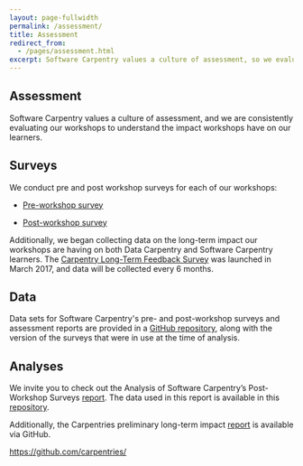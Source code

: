 ```yaml
---
layout: page-fullwidth
permalink: /assessment/
title: Assessment
redirect_from:
  - /pages/assessment.html
excerpt: Software Carpentry values a culture of assessment, so we evaluate our workshops for impact
---
```


## Assessment  

Software Carpentry values a culture of assessment, and we are consistently evaluating our workshops to understand the impact workshops have on our learners.

## Surveys  
We conduct pre and post workshop surveys for each of our workshops:

- [Pre-workshop survey](https://www.surveymonkey.com/r/Preview/?sm=V6gQbbOKn3NoPKfYKHjAKu_2BBCdtXXsTS2pf1BIdARccEtJQqlu1KFB2j2TcF0MCn)

- [Post-workshop survey](https://www.surveymonkey.com/r/Preview/?sm=uN5QPa4MbF1_2BB1plbLWnL1ZUc7Nttqici0Nc0e3G4RahMwwGW5NUp4U5PKQDYmky)

Additionally, we began collecting data on the long-term impact our workshops are having on both Data Carpentry and Software Carpentry learners. The [Carpentry Long-Term Feedback Survey](https://www.surveymonkey.com/r/Preview/?sm=LksuekfCD3hzLW6lPkx9qhkRF5nDt8uGWpN7lq2Mx0Dqw1Zriv3qYFpu3XtR46ei) was launched in March 2017, and data will be collected every 6 months.

## Data  
Data sets for Software Carpentry's pre- and post-workshop surveys and assessment reports are provided in a [GitHub repository](https://github.com/carpentries/assessment-projects/software-carpentry-projects), along with the version of the surveys that were in use at the time of analysis.

## Analyses
We invite you to check out the Analysis of Software Carpentry’s Post-Workshop Surveys [report](https://carpentries.github.io/assessment-projects/software-carpentry-projects/analysis-postworkshop.html). The data used in this report is available in this [repository](https://github.com/carpentries/assessment-projects/tree/master/software-carpentry-projects).

Additionally, the Carpentries preliminary long-term impact [report](https://carpentries.github.io/assessment-projects/joint-carpentry-projects/report.html) is available via GitHub.


https://github.com/carpentries/
